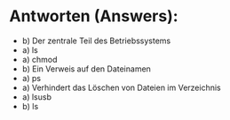 # Antworten (Answers):
- b) Der zentrale Teil des Betriebssystems
- a) ls
- a) chmod
- b) Ein Verweis auf den Dateinamen
- a) ps
- a) Verhindert das Löschen von Dateien im Verzeichnis
- a) lsusb
- b) ls
